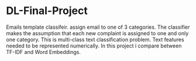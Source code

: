 # DL-Final-Project
Emails template classifeir. assign email to one of 3 categories. 
The classifier makes the assumption that each new complaint is assigned to one and only one category. 
This is multi-class text classification problem. Text features  needed to be represented numerically.
In this project i compare between TF-IDF and Word Embeddings.
